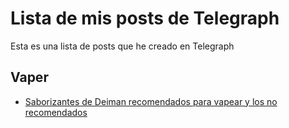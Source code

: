 # Lista de mis posts de Telegraph

Esta es una lista de posts que he creado en Telegraph

## Vaper

- [Saborizantes de Deiman recomendados para vapear y los no recomendados](https://telegra.ph/Saborizantes-de-Deiman-recomendados-para-vapear-y-los-no-recomendados-09-25)
